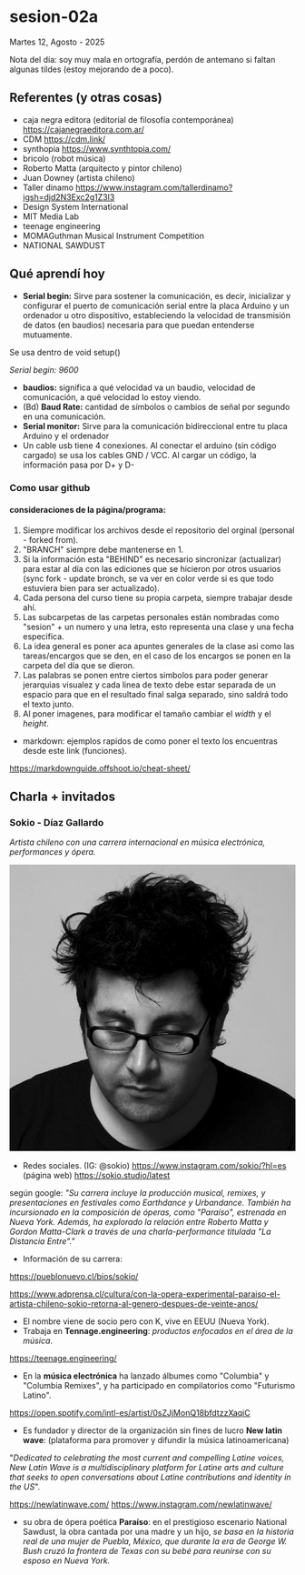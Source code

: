 # sesion-02a

Martes 12, Agosto - 2025

Nota del día: soy muy mala en ortografía, perdón de antemano si faltan algunas tildes (estoy mejorando de a poco).

## Referentes (y otras cosas)

- caja negra editora (editorial de filosofía contemporánea) <https://cajanegraeditora.com.ar/>
- CDM  <https://cdm.link/>
- synthopia  <https://www.synthtopia.com/>
- bricolo (robot música)
- Roberto Matta (arquitecto y pintor chileno)
- Juan Downey (artista chileno)
- Taller dinamo <https://www.instagram.com/tallerdinamo?igsh=djd2N3Exc2g1Z3l3>
- Design System International
- MIT Media Lab
- teenage engineering
- MOMAGuthman Musical Instrument Competition
- NATIONAL SAWDUST

## Qué aprendí hoy

- **Serial begin:** Sirve para sostener la comunicación, es decir, inicializar y configurar el puerto de comunicación serial entre la placa Arduino y un ordenador u otro dispositivo, estableciendo la velocidad de transmisión de datos (en baudios) necesaria para que puedan entenderse mutuamente.

Se usa dentro de void setup()

*Serial begin: 9600*

- **baudios:** significa a qué velocidad va un baudio, velocidad de comunicación, a qué velocidad lo estoy viendo.
- (Bd) **Baud Rate:** cantidad de símbolos o cambios de señal por segundo en una comunicación.
- **Serial monitor:** Sirve para la comunicación bidireccional entre tu placa Arduino y el ordenador
- Un cable usb tiene 4 conexiones. Al conectar el arduino (sin código cargado) se usa los cables GND / VCC. Al cargar un código, la información pasa por D+ y D-

### Como usar github

#### consideraciones de la página/programa:

1. Siempre modificar los archivos desde el repositorio del orginal (personal - forked from).
2. "BRANCH" siempre debe mantenerse en 1.
3. Si la información esta "BEHIND" es necesario sincronizar (actualizar) para estar al día con las ediciones que se hicieron por otros usuarios (sync fork - update bronch, se va ver en color verde si es que todo estuviera bien para ser actualizado).
4. Cada persona del curso tiene su propia carpeta, siempre trabajar desde ahí.
5. Las subcarpetas de las carpetas personales están nombradas como "sesion" + un numero y una letra, esto representa una clase y una fecha especifica.
6. La idea general es poner aca apuntes generales de la clase asi como las tareas/encargos que se den, en el caso de los encargos se ponen en la carpeta del día que se dieron.
7. Las palabras se ponen entre ciertos simbolos para poder generar jerarquias visualez y cada linea de texto debe estar separada de un espacio para que en el resultado final salga separado, sino saldrá todo el texto junto.
8. Al poner imagenes, para modificar el tamaño cambiar el *width* y el *height*.

- markdown: ejemplos rapidos de como poner el texto los encuentras desde este link (funciones).

<https://markdownguide.offshoot.io/cheat-sheet/>

## Charla + invitados

### Sokio - Díaz Gallardo

*Artista chileno con una carrera internacional en música electrónica, performances y ópera.*

![sokio](./imagenes/sokio.png)

- Redes sociales. (IG: @sokio) <https://www.instagram.com/sokio/?hl=es> (página web) <https://sokio.studio/latest>

según google: *"Su carrera incluye la producción musical, remixes, y presentaciones en festivales como Earthdance y Urbandance. También ha incursionado en la composición de óperas, como "Paraíso", estrenada en Nueva York. Además, ha explorado la relación entre Roberto Matta y Gordon Matta-Clark a través de una charla-performance titulada "La Distancia Entre"."*

- Información de su carrera:

<https://pueblonuevo.cl/bios/sokio/>  

<https://www.adprensa.cl/cultura/con-la-opera-experimental-paraiso-el-artista-chileno-sokio-retorna-al-genero-despues-de-veinte-anos/>

- El  nombre viene de socio pero con K, vive en EEUU (Nueva York).
- Trabaja en **Tennage.engineering**: *productos enfocados en el área de la música*.

<https://teenage.engineering/>

- En la **música electrónica** ha lanzado álbumes como "Columbia" y "Columbia Remixes", y ha participado en compilatorios como "Futurismo Latino".

<https://open.spotify.com/intl-es/artist/0sZJjMonQ18bfdtzzXaqiC>

- Es fundador y director de la organización sin fines de lucro **New latin wave**: (plataforma para promover y difundir la música latinoamericana)

"*Dedicated to celebrating the most current and compelling Latine voices, New Latin Wave is a multidisciplinary platform for Latine arts and culture that seeks to open conversations about Latine contributions and identity in the US*".

<https://newlatinwave.com/>   <https://www.instagram.com/newlatinwave/>

- su obra de ópera poética **Paraíso**: en el prestigioso escenario National Sawdust, la obra cantada por una madre y un hijo, *se basa en la historia real de una mujer de Puebla, México, que durante la era de George W. Bush cruzó la frontera de Texas con su bebé para reunirse con su esposo en Nueva York.*
